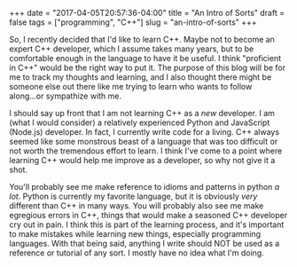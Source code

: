 +++
date = "2017-04-05T20:57:36-04:00"
title = "An Intro of Sorts"
draft = false
tags = ["programming", "C++"]
slug = "an-intro-of-sorts"
+++

So, I recently decided that I'd like to learn C++. Maybe not to become an expert C++ developer, which I assume takes many years, but to be comfortable enough
in the language to have it be useful. I think "proficient in C++" would be the right way to put it. The purpose of this blog will be for me to track my thoughts
and learning, and I also thought there might be someone else out there like me trying to learn who wants to follow along...or sympathize with me.

I should say up front that I am not learning C++ as a _new_ developer. I am (what I would consider) a relatively experienced Python and JavaScript (Node.js) developer. 
In fact, I currently write code for a living. C++ always seemed like some monstrous beast of a language that was too difficult or not worth the tremendous effort to learn. I think I've
come to a point where learning C++ would help me improve as a developer, so why not give it a shot. 

You'll probably see me make reference to idioms and patterns in python _a lot_. Python is currently my favorite language, but it is obviously _very_ different than C++ in many ways. You will
probably also see me make egregious errors in C++, things that would make a seasoned C++ developer cry out in pain. I think this is part of the learning process, and it's important to make mistakes while
learning new things, especially programming languages. With that being said, anything I write should NOT be used as a reference or tutorial of any sort. I mostly have no idea what I'm doing.
